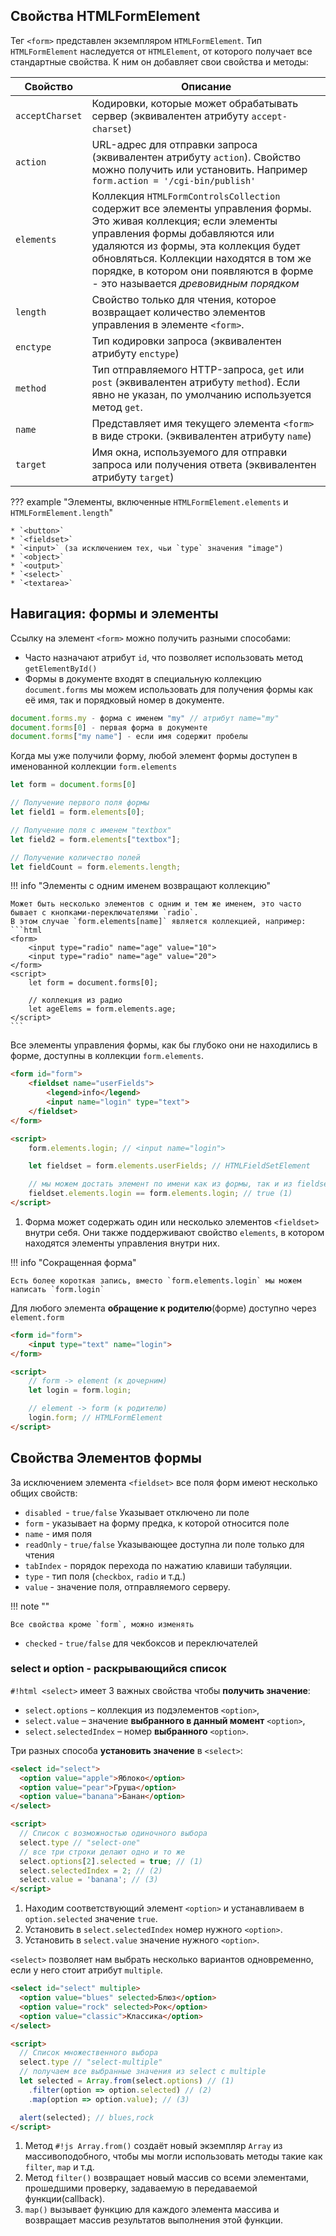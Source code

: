 ## Свойства HTMLFormElement
Тег `<form>` представлен экземпляром `HTMLFormElement`. Тип `HTMLFormElement` наследуется от `HTMLElement`, от которого получает
все стандартные свойства. К ним он добавляет свои свойства и методы: 

Свойство        | Описание
--------------- | ---------------------
`acceptCharset` | Кодировки, которые может обрабатывать сервер (эквивалентен атрибуту `accept-charset`)
`action`        | URL-адрес для отправки запроса (эквивалентен атрибуту `action`). Свойство можно получить или установить. Например `form.action = '/cgi-bin/publish'`
`elements`      | Коллекция `HTMLFormControlsCollection` содержит все элементы управления формы. Это живая коллекция; если элементы управления формы добавляются или удаляются из формы, эта коллекция будет обновляться. Коллекции находятся в том же порядке, в котором они появляются в форме - это называется *древовидным порядком*
`length`        | Свойство только для чтения, которое возвращает количество элементов управления в элементе `<form>`.
`enctype`       | Тип кодировки запроса (эквивалентен атрибуту `enctype`)
`method`        | Тип отправляемого HTTP-запроса, `get` или `post` (эквивалентен атрибуту `method`). Если явно не указан, по умолчанию используется метод `get`.
`name`          | Представляет имя текущего элемента `<form>` в виде строки. (эквивалентен атрибуту `name`)
`target`        | Имя окна, используемого для отправки запроса или получения ответа (эквивалентен атрибуту `target`)

??? example "Элементы, включенные `HTMLFormElement.elements` и `HTMLFormElement.length`"

    * `<button>`
    * `<fieldset>`
    * `<input>` (за исключением тех, чьи `type` значения "image")
    * `<object>`
    * `<output>`
    * `<select>`
    * `<textarea>`

## Навигация: формы и элементы
Ссылку на элемент `<form>` можно получить разными способами:

* Часто назначают атрибут `id`, что позволяет использовать метод `getElementById()`
* Формы в документе входят в специальную коллекцию `document.forms` мы можем использовать для получения формы как её имя, так и порядковый номер в документе.
```JavaScript
document.forms.my - форма с именем "my" // атрибут name="my"
document.forms[0] - первая форма в документе
document.forms["my name"] - если имя содержит пробелы
```

Когда мы уже получили форму, любой элемент формы доступен в именованной коллекции `form.elements`
```JavaScript
let form = document.forms[0]

// Получение первого поля формы
let field1 = form.elements[0];

// Получение поля с именем "textbox"
let field2 = form.elements["textbox"];

// Получение количество полей
let fieldCount = form.elements.length;
```
!!! info "Элементы с одним именем возвращают коллекцию"

    Может быть несколько элементов с одним и тем же именем, это часто бывает с кнопками-переключателями `radio`.
    В этом случае `form.elements[name]` является коллекцией, например:
    ```html
    <form>
        <input type="radio" name="age" value="10">
        <input type="radio" name="age" value="20">
    </form>
    <script>
        let form = document.forms[0];

        // коллекция из радио
        let ageElems = form.elements.age;
    </script>
    ```

Все элементы управления формы, как бы глубоко они не находились в форме, доступны в коллекции `form.elements`.

```html
<form id="form">
    <fieldset name="userFields">
        <legend>info</legend>
        <input name="login" type="text">
    </fieldset>
</form>

<script>
    form.elements.login; // <input name="login">

    let fieldset = form.elements.userFields; // HTMLFieldSetElement

    // мы можем достать элемент по имени как из формы, так и из fieldset с ним
    fieldset.elements.login == form.elements.login; // true (1)
</script>
```

1.  Форма может содержать один или несколько элементов `<fieldset>` внутри себя. Они также поддерживают свойство `elements`, в котором находятся элементы управления внутри них.

!!! info "Сокращенная форма"

    Есть более короткая запись, вместо `form.elements.login` мы можем написать `form.login`

Для любого элемента **обращение к родителю**(форме) доступно через `element.form`
```html
<form id="form">
    <input type="text" name="login">
</form>

<script>
    // form -> element (к дочерним)
    let login = form.login; 

    // element -> form (к родителю)
    login.form; // HTMLFormElement
</script>
```

## Свойства Элементов формы
За исключением элемента `<fieldset>` все поля форм имеют несколько общих свойств:

* `disabled `- `true/false` Указывает отключено ли поле
* `form` - указывает на форму предка, к которой относится поле
* `name` - имя поля
* `readOnly` - `true/false` Указывающее доступна ли поле только для чтения
* `tabIndex` - порядок перехода по нажатию клавиши табуляции.
* `type` - тип поля (`checkbox`, `radio` и т.д.)
* `value` - значение поля, отправляемого серверу.

!!! note ""

    Все свойства кроме `form`, можно изменять

* `checked` - `true/false` для чекбоксов и переключателей

### select и option - раскрывающийся список

`#!html <select>` имеет 3 важных свойства чтобы **получить значение**:

* `select.options` – коллекция из подэлементов `<option>`,
* `select.value` – значение **выбранного в данный момент** `<option>`,
* `select.selectedIndex` – номер **выбранного** `<option>`.


Три разных способа **установить значение** в `<select>`:
```html
<select id="select">
  <option value="apple">Яблоко</option>
  <option value="pear">Груша</option>
  <option value="banana">Банан</option>
</select>

<script>
  // Список с возможностью одиночного выбора
  select.type // "select-one" 
  // все три строки делают одно и то же
  select.options[2].selected = true; // (1)
  select.selectedIndex = 2; // (2)
  select.value = 'banana'; // (3)
</script>
```

1.  Находим соответствующий элемент `<option>` и устанавливаем в `option.selected` значение `true`.
2.  Установить в `select.selectedIndex` номер нужного `<option>`.
3.  Установить в `select.value` значение нужного `<option>`.

`<select>` позволяет нам выбрать несколько вариантов одновременно, если у него стоит атрибут `multiple`.
```HTML
<select id="select" multiple>
  <option value="blues" selected>Блюз</option>
  <option value="rock" selected>Рок</option>
  <option value="classic">Классика</option>
</select>

<script>
  // Список множественного выбора
  select.type // "select-multiple" 
  // получаем все выбранные значения из select с multiple
  let selected = Array.from(select.options) // (1)
    .filter(option => option.selected) // (2)
    .map(option => option.value); // (3)

  alert(selected); // blues,rock
</script>
```

1.  Метод `#!js Array.from()` создаёт новый экземпляр `Array` из массивоподобного, 
    чтобы мы могли использовать методы такие как `filter`, `map` и т.д.
2.  Метод `filter()` возвращает новый массив со всеми элементами, прошедшими проверку, задаваемую в передаваемой функции(callback).
3.  `map()` вызывает функцию для каждого элемента массива и возвращает массив результатов выполнения этой функции.




